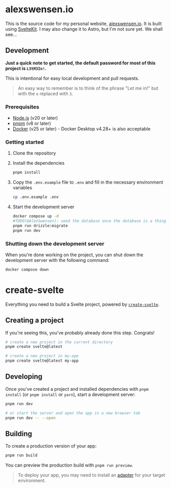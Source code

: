 # alexswensen.io

This is the source code for my personal website, [alexswensen.io](https://alexswensen.io). It is built using [SvelteKit](https://kit.svelte.dev/).
I may also change it to Astro, but I'm not sure yet. We shall see...

## Development

**Just a quick note to get started, the default password for most of this project is `L3tM3In!`.**

This is intentional for easy local development and pull requests.

> An easy way to remember is to think of the phrase "Let me in!" but with the `e` replaced with `3`.

### Prerequisites

- [Node.js](https://nodejs.org/en/) (v20 or later)
- [pnpm](https://pnpm.io/) (v8 or later)
- [Docker](https://www.docker.com/) (v25 or later) - Docker Desktop v4.28+ is also acceptable

### Getting started

1. Clone the repository
1. Install the dependencies

   ```bash
   pnpm install
   ```

1. Copy the `.env.example` file to `.env` and fill in the necessary environment variables

   ```bash
   cp .env.example .env
   ```

1. Start the development server

   ```bash
   docker compose up -d
   #TODO(@AlexSwensen): seed the database once the database is a thing...
   pnpm run drizzle:migrate
   pnpm run dev
   ```

### Shutting down the development server

When you're done working on the project,
you can shut down the development server with the following command:

```bash
docker compose down
```

# create-svelte

Everything you need to build a Svelte project, powered by [`create-svelte`](https://github.com/sveltejs/kit/tree/master/packages/create-svelte).

## Creating a project

If you're seeing this, you've probably already done this step. Congrats!

```bash
# create a new project in the current directory
pnpm create svelte@latest

# create a new project in my-app
pnpm create svelte@latest my-app
```

## Developing

Once you've created a project and installed dependencies with `pnpm install` (or `pnpm install` or `yarn`), start a development server:

```bash
pnpm run dev

# or start the server and open the app in a new browser tab
pnpm run dev -- --open
```

## Building

To create a production version of your app:

```bash
pnpm run build
```

You can preview the production build with `pnpm run preview`.

> To deploy your app, you may need to install an [adapter](https://kit.svelte.dev/docs/adapters) for your target environment.
